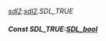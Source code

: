 _[sdl2](../../modules/sdl2/sdl2-module.md):[sdl2](../../modules/sdl2/sdl2-module.md).SDL\_TRUE_
##### Const SDL\_TRUE:[SDL_bool](../../modules/sdl2/sdl2-sdl_bool.md)
